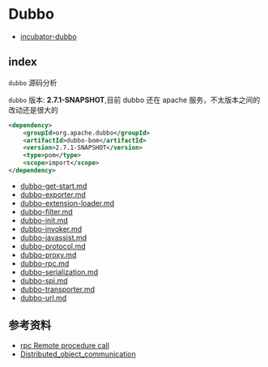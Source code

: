 # Dubbo

- [incubator-dubbo](https://github.com/apache/incubator-dubbo)

## index

`dubbo` 源码分析

`dubbo` 版本: **2.7.1-SNAPSHOT**,目前 dubbo 还在 apache 服务，不太版本之间的改动还是很大的

```xml
<dependency>
    <groupId>org.apache.dubbo</groupId>
    <artifactId>dubbo-bom</artifactId>
    <version>2.7.1-SNAPSHOT</version>
    <type>pom</type>
    <scope>import</scope>
</dependency>
```

- [dubbo-get-start.md](dubbo-get-start.md)
- [dubbo-exporter.md](dubbo-exporter.md)
- [dubbo-extension-loader.md](dubbo-extension-loader.md)
- [dubbo-filter.md](dubbo-filter.md)
- [dubbo-init.md](dubbo-init.md)
- [dubbo-invoker.md](dubbo-invoker.md)
- [dubbo-javassist.md](dubbo-javassist.md)
- [dubbo-protocol.md](dubbo-protocol.md)
- [dubbo-proxy.md](dubbo-proxy.md)
- [dubbo-rpc.md](dubbo-rpc.md)
- [dubbo-serialization.md](dubbo-serialization.md)
- [dubbo-spi.md](dubbo-spi.md)
- [dubbo-transporter.md](dubbo-transporter.md)
- [dubbo-url.md](dubbo-url.md)

## 参考资料

- [rpc Remote procedure call](https://en.wikipedia.org/wiki/Remote_procedure_call)
- [Distributed_object_communication](https://en.wikipedia.org/wiki/Distributed_object_communication)

